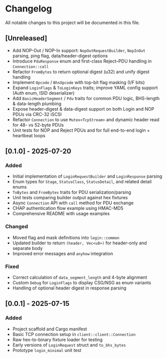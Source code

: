 # Changelog

All notable changes to this project will be documented in this file.

## [Unreleased]

* Add NOP-Out / NOP-In support: `NopOutRequestBuilder`, `NopInOut` parsing, ping flag, data/header-digest options
* Introduce `PduResponse` enum and first-class Reject–PDU handling in `Connection::call`
* Refactor `FromBytes` to return optional digest (u32) and unify digest handling
* Implement `Opcode` / `BhsOpcode` with top-bit flag masking (I/F bits)
* Expand `LoginFlags` & `ToLoginKeys` traits; improve YAML config support (Auth enum, ISID deserializer)
* Add `BasicHeaderSegment` / `Pdu` traits for common PDU logic, BHS-length & data-length plumbing
* Expose header-digest & data-digest support on both Login and NOP PDUs via CRC-32 iSCSI
* Refactor `Connection` to use `Mutex<TcpStream>` and dynamic header read for 48- vs 52-byte PDUs
* Unit tests for NOP and Reject PDUs and for full end-to-end login + heartbeat loops

## \[0.1.0] - 2025-07-20

### Added

* Initial implementation of `LoginRequestBuilder` and `LoginResponse` parsing
* Enum types for `Stage`, `StatusClass`, `StatusDetail`, and related detail enums
* `ToBytes` and `FromBytes` traits for PDU serialization/parsing
* Unit tests comparing builder output against hex fixtures
* Async `Connection` API with `call` method for PDU exchange
* CHAP authentication flow example using HMAC-MD5
* Comprehensive README with usage examples

### Changed

* Moved flag and mask definitions into `login::common`
* Updated builder to return `(header, Vec<u8>)` for header-only and separate body
* Improved error messages and `anyhow` integration

### Fixed

* Correct calculation of `data_segment_length` and 4-byte alignment
* Custom `Debug` for `LoginFlags` to display CSG/NSG as enum variants
* Handling of optional header digest in response parsing

## \[0.0.1] - 2025-07-15

### Added

* Project scaffold and Cargo manifest
* Basic TCP connection setup in `client::client::Connection`
* Raw hex-to-binary fixture loader for testing
* Early versions of `LoginRequest` struct and `to_bhs_bytes`
* Prototype `login_minimal` unit test

